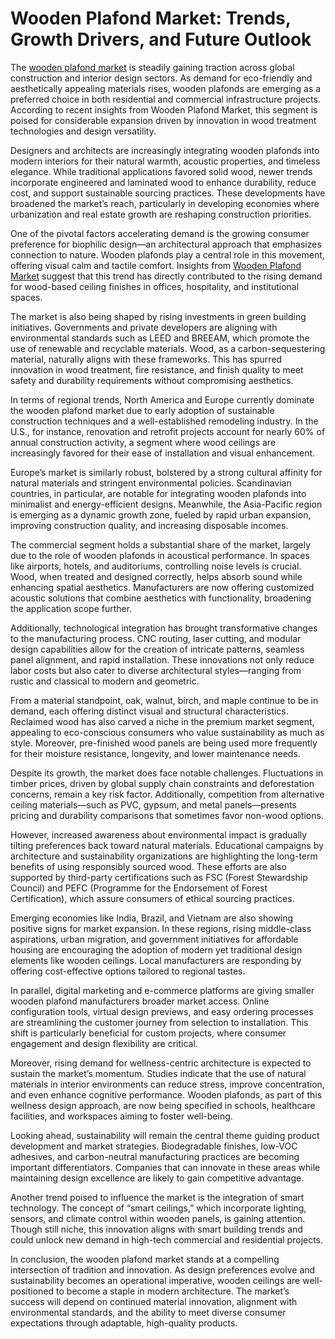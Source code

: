 # Wooden Plafond Market: Trends, Growth Drivers, and Future Outlook

The [wooden plafond market](https://dataintelo.com/report/wooden-plafond-market) is steadily gaining traction across global construction and interior design sectors. As demand for eco-friendly and aesthetically appealing materials rises, wooden plafonds are emerging as a preferred choice in both residential and commercial infrastructure projects. According to recent insights from Wooden Plafond Market, this segment is poised for considerable expansion driven by innovation in wood treatment technologies and design versatility.

Designers and architects are increasingly integrating wooden plafonds into modern interiors for their natural warmth, acoustic properties, and timeless elegance. While traditional applications favored solid wood, newer trends incorporate engineered and laminated wood to enhance durability, reduce cost, and support sustainable sourcing practices. These developments have broadened the market’s reach, particularly in developing economies where urbanization and real estate growth are reshaping construction priorities.

One of the pivotal factors accelerating demand is the growing consumer preference for biophilic design—an architectural approach that emphasizes connection to nature. Wooden plafonds play a central role in this movement, offering visual calm and tactile comfort. Insights from [Wooden Plafond Market](https://marketintelo.com/report/wooden-plafond-market) suggest that this trend has directly contributed to the rising demand for wood-based ceiling finishes in offices, hospitality, and institutional spaces.

The market is also being shaped by rising investments in green building initiatives. Governments and private developers are aligning with environmental standards such as LEED and BREEAM, which promote the use of renewable and recyclable materials. Wood, as a carbon-sequestering material, naturally aligns with these frameworks. This has spurred innovation in wood treatment, fire resistance, and finish quality to meet safety and durability requirements without compromising aesthetics.

In terms of regional trends, North America and Europe currently dominate the wooden plafond market due to early adoption of sustainable construction techniques and a well-established remodeling industry. In the U.S., for instance, renovation and retrofit projects account for nearly 60% of annual construction activity, a segment where wood ceilings are increasingly favored for their ease of installation and visual enhancement.

Europe’s market is similarly robust, bolstered by a strong cultural affinity for natural materials and stringent environmental policies. Scandinavian countries, in particular, are notable for integrating wooden plafonds into minimalist and energy-efficient designs. Meanwhile, the Asia-Pacific region is emerging as a dynamic growth zone, fueled by rapid urban expansion, improving construction quality, and increasing disposable incomes.

The commercial segment holds a substantial share of the market, largely due to the role of wooden plafonds in acoustical performance. In spaces like airports, hotels, and auditoriums, controlling noise levels is crucial. Wood, when treated and designed correctly, helps absorb sound while enhancing spatial aesthetics. Manufacturers are now offering customized acoustic solutions that combine aesthetics with functionality, broadening the application scope further.

Additionally, technological integration has brought transformative changes to the manufacturing process. CNC routing, laser cutting, and modular design capabilities allow for the creation of intricate patterns, seamless panel alignment, and rapid installation. These innovations not only reduce labor costs but also cater to diverse architectural styles—ranging from rustic and classical to modern and geometric.

From a material standpoint, oak, walnut, birch, and maple continue to be in demand, each offering distinct visual and structural characteristics. Reclaimed wood has also carved a niche in the premium market segment, appealing to eco-conscious consumers who value sustainability as much as style. Moreover, pre-finished wood panels are being used more frequently for their moisture resistance, longevity, and lower maintenance needs.

Despite its growth, the market does face notable challenges. Fluctuations in timber prices, driven by global supply chain constraints and deforestation concerns, remain a key risk factor. Additionally, competition from alternative ceiling materials—such as PVC, gypsum, and metal panels—presents pricing and durability comparisons that sometimes favor non-wood options.

However, increased awareness about environmental impact is gradually tilting preferences back toward natural materials. Educational campaigns by architecture and sustainability organizations are highlighting the long-term benefits of using responsibly sourced wood. These efforts are also supported by third-party certifications such as FSC (Forest Stewardship Council) and PEFC (Programme for the Endorsement of Forest Certification), which assure consumers of ethical sourcing practices.

Emerging economies like India, Brazil, and Vietnam are also showing positive signs for market expansion. In these regions, rising middle-class aspirations, urban migration, and government initiatives for affordable housing are encouraging the adoption of modern yet traditional design elements like wooden ceilings. Local manufacturers are responding by offering cost-effective options tailored to regional tastes.

In parallel, digital marketing and e-commerce platforms are giving smaller wooden plafond manufacturers broader market access. Online configuration tools, virtual design previews, and easy ordering processes are streamlining the customer journey from selection to installation. This shift is particularly beneficial for custom projects, where consumer engagement and design flexibility are critical.

Moreover, rising demand for wellness-centric architecture is expected to sustain the market’s momentum. Studies indicate that the use of natural materials in interior environments can reduce stress, improve concentration, and even enhance cognitive performance. Wooden plafonds, as part of this wellness design approach, are now being specified in schools, healthcare facilities, and workspaces aiming to foster well-being.

Looking ahead, sustainability will remain the central theme guiding product development and market strategies. Biodegradable finishes, low-VOC adhesives, and carbon-neutral manufacturing practices are becoming important differentiators. Companies that can innovate in these areas while maintaining design excellence are likely to gain competitive advantage.

Another trend poised to influence the market is the integration of smart technology. The concept of “smart ceilings,” which incorporate lighting, sensors, and climate control within wooden panels, is gaining attention. Though still niche, this innovation aligns with smart building trends and could unlock new demand in high-tech commercial and residential projects.

In conclusion, the wooden plafond market stands at a compelling intersection of tradition and innovation. As design preferences evolve and sustainability becomes an operational imperative, wooden ceilings are well-positioned to become a staple in modern architecture. The market’s success will depend on continued material innovation, alignment with environmental standards, and the ability to meet diverse consumer expectations through adaptable, high-quality products.
